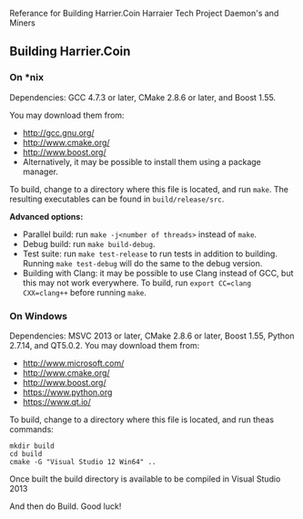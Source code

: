 Referance for Building Harrier.Coin Harraier Tech Project Daemon's and Miners

## Building Harrier.Coin 

### On *nix

Dependencies: GCC 4.7.3 or later, CMake 2.8.6 or later, and Boost 1.55.

You may download them from:

* http://gcc.gnu.org/
* http://www.cmake.org/
* http://www.boost.org/
* Alternatively, it may be possible to install them using a package manager.

To build, change to a directory where this file is located, and run `make`. The resulting executables can be found in `build/release/src`.

**Advanced options:**

* Parallel build: run `make -j<number of threads>` instead of `make`.
* Debug build: run `make build-debug`.
* Test suite: run `make test-release` to run tests in addition to building. Running `make test-debug` will do the same to the debug version.
* Building with Clang: it may be possible to use Clang instead of GCC, but this may not work everywhere. To build, run `export CC=clang CXX=clang++` before running `make`.

### On Windows
Dependencies: MSVC 2013 or later, CMake 2.8.6 or later, Boost 1.55, Python 2.7.14, and QT5.0.2. You may download them from:

* http://www.microsoft.com/
* http://www.cmake.org/
* http://www.boost.org/
* https://www.python.org
* https://www.qt.io/

To build, change to a directory where this file is located, and run theas commands: 
```
mkdir build
cd build
cmake -G "Visual Studio 12 Win64" ..
```
Once built the build directory is available to be compiled in Visual Studio 2013

And then do Build.
Good luck!
